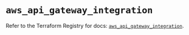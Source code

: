 # `aws_api_gateway_integration`

Refer to the Terraform Registry for docs: [`aws_api_gateway_integration`](https://registry.terraform.io/providers/hashicorp/aws/6.18.0/docs/resources/api_gateway_integration).
